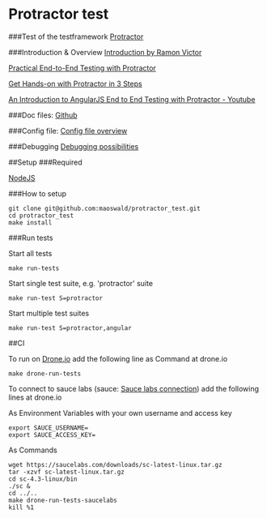 # Protractor test

###Test of the testframework [Protractor](http://angular.github.io/protractor/#/)

###Introduction & Overview
[Introduction by Ramon Victor](http://ramonvictor.github.io/protractor/slides/#/)

[Practical End-to-End Testing with Protractor](http://www.ng-newsletter.com/posts/practical-protractor.html)

[Get Hands-on with Protractor in 3 Steps](http://www.thoughtworks.com/de/insights/blog/hands-protractor-3-steps)

[An Introduction to AngularJS End to End Testing with Protractor - Youtube](https://www.youtube.com/watch?v=idb6hOxlyb8)

###Doc files:
[Github](https://github.com/angular/protractor/tree/master/docs)

###Config file:
[Config file overview](https://github.com/angular/protractor/blob/master/docs/referenceConf.js)

###Debugging
[Debugging possibilities](https://github.com/angular/protractor/blob/master/docs/debugging.md)

##Setup
###Required

[NodeJS](http://nodejs.org/)

###How to setup

```
git clone git@github.com:maoswald/protractor_test.git
cd protractor_test
make install
```

###Run tests

Start all tests

```
make run-tests
```

Start single test suite, e.g. 'protractor' suite

```
make run-test S=protractor
```

Start multiple test suites

```
make run-test S=protractor,angular
```

##CI

To run on [Drone.io](https://drone.io/) add the following line as Command at drone.io

```
make drone-run-tests
```

To connect to sauce labs (sauce: [Sauce labs connection](http://lkrnac.net/blog/tag/protractor/)) add the following
lines at drone.io

As Environment Variables with your own username and access key

```
export SAUCE_USERNAME=
export SAUCE_ACCESS_KEY=
```

As Commands

```
wget https://saucelabs.com/downloads/sc-latest-linux.tar.gz
tar -xzvf sc-latest-linux.tar.gz
cd sc-4.3-linux/bin
./sc &
cd ../..
make drone-run-tests-saucelabs
kill %1
```


